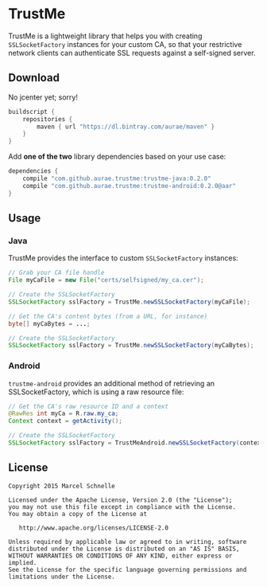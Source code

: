 # TrustMe
TrustMe is a lightweight library that helps you with creating `SSLSocketFactory` instances for your custom CA, so that your restrictive network clients can authenticate SSL requests against a self-signed server.

## Download

No jcenter yet; sorry!

```groovy
buildscript {
	repositories {
        maven { url "https://dl.bintray.com/aurae/maven" }
    }
}
```

Add **one of the two** library dependencies based on your use case:

```groovy
dependencies {
	compile "com.github.aurae.trustme:trustme-java:0.2.0"
	compile "com.github.aurae.trustme:trustme-android:0.2.0@aar"
}
```

## Usage

### Java

TrustMe provides the interface to custom `SSLSocketFactory` instances:

```java
// Grab your CA file handle
File myCaFile = new File("certs/selfsigned/my_ca.cer");

// Create the SSLSocketFactory
SSLSocketFactory sslFactory = TrustMe.newSSLSocketFactory(myCaFile);
```

```java
// Get the CA's content bytes (from a URL, for instance)
byte[] myCaBytes = ...;

// Create the SSLSocketFactory
SSLSocketFactory sslFactory = TrustMe.newSSLSocketFactory(myCaBytes);
```

### Android

`trustme-android` provides an additional method of retrieving an SSLSocketFactory, which is using a raw resource file:

```java
// Get the CA's raw resource ID and a context
@RawRes int myCa = R.raw.my_ca;
Context context = getActivity();

// Create the SSLSocketFactory
SSLSocketFactory sslFactory = TrustMeAndroid.newSSLSocketFactory(context, myCa);
```

## License

	Copyright 2015 Marcel Schnelle

	Licensed under the Apache License, Version 2.0 (the "License");
	you may not use this file except in compliance with the License.
	You may obtain a copy of the License at

	   http://www.apache.org/licenses/LICENSE-2.0

	Unless required by applicable law or agreed to in writing, software
	distributed under the License is distributed on an "AS IS" BASIS,
	WITHOUT WARRANTIES OR CONDITIONS OF ANY KIND, either express or implied.
	See the License for the specific language governing permissions and
	limitations under the License.
